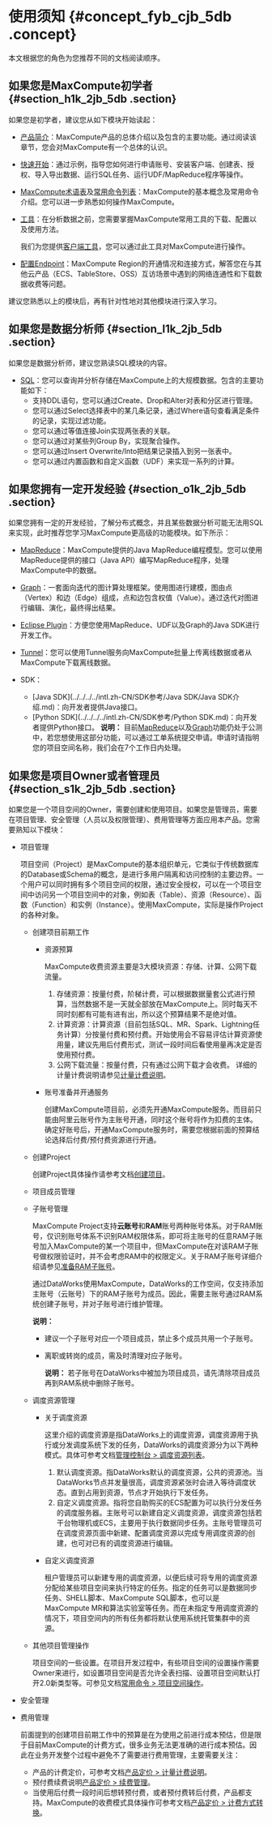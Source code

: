 # 使用须知 {#concept_fyb_cjb_5db .concept}

本文根据您的角色为您推荐不同的文档阅读顺序。

## 如果您是MaxCompute初学者 {#section_h1k_2jb_5db .section}

如果您是初学者，建议您从如下模块开始读起：

-   [产品简介](intl.zh-CN/产品简介/什么是MaxCompute.md)：MaxCompute产品的总体介绍以及包含的主要功能。通过阅读该章节，您会对MaxCompute有一个总体的认识。
-   [快速开始](../../../../intl.zh-CN/准备工作/安装并配置客户端.md)：通过示例，指导您如何进行申请账号、安装客户端、创建表、授权、导入导出数据、运行SQL任务、运行UDF/MapReduce程序等操作。
-   [MaxCompute术语表](intl.zh-CN/产品简介/基本概念/MaxCompute术语表.md#)及[常用命令列表](../../../../intl.zh-CN/开发/常用命令/常用命令列表.md#)：MaxCompute的基本概念及常用命令介绍。您可以进一步熟悉如何操作MaxCompute。
-   [工具](../../../../intl.zh-CN/工具及下载/客户端.md)：在分析数据之前，您需要掌握MaxCompute常用工具的下载、配置以及使用方法。

    我们为您提供[客户端工具](../../../../intl.zh-CN/工具及下载/客户端.md)，您可以通过此工具对MaxCompute进行操作。

-   [配置Endpoint](../../../../intl.zh-CN/准备工作/配置Endpoint.md#)：MaxCompute Region的开通情况和连接方式，解答您在与其他云产品（ECS、TableStore、OSS）互访场景中遇到的网络连通性和下载数据收费等问题。

建议您熟悉以上的模块后，再有针对性地对其他模块进行深入学习。

## 如果您是数据分析师 {#section_l1k_2jb_5db .section}

如果您是数据分析师，建议您熟读SQL模块的内容。

-   [SQL](../../../../intl.zh-CN/开发/SQL及函数/SQL概述.md)：您可以查询并分析存储在MaxCompute上的大规模数据。包含的主要功能如下：
    -   支持DDL语句，您可以通过Create、Drop和Alter对表和分区进行管理。
    -   您可以通过Select选择表中的某几条记录，通过Where语句查看满足条件的记录，实现过滤功能。
    -   您可以通过等值连接Join实现两张表的关联。
    -   您可以通过对某些列Group By，实现聚合操作。
    -   您可以通过Insert Overwrite/Into把结果记录插入到另一张表中。
    -   您可以通过内置函数和自定义函数（UDF）来实现一系列的计算。

## 如果您拥有一定开发经验 {#section_o1k_2jb_5db .section}

如果您拥有一定的开发经验，了解分布式概念，并且某些数据分析可能无法用SQL来实现，此时推荐您学习MaxCompute更高级的功能模块。如下所示：

-   [MapReduce](../../../../intl.zh-CN/开发/MapReduce/概要/MapReduce概述.md)：MaxCompute提供的Java MapReduce编程模型。您可以使用MapReduce提供的接口（Java API）编写MapReduce程序，处理MaxCompute中的数据。
-   [Graph](../../../../intl.zh-CN/开发/图模型/图模型概述.md)：一套面向迭代的图计算处理框架。使用图进行建模，图由点（Vertex）和边（Edge）组成，点和边包含权值（Value）。通过迭代对图进行编辑、演化，最终得出结果。
-   [Eclipse Plugin](../../../../intl.zh-CN/工具及下载/Eclipse开发插件/安装Eclipse插件.md)：方便您使用MapReduce、UDF以及Graph的Java SDK进行开发工作。
-   [Tunnel](../../../../intl.zh-CN/开发/数据上传下载/批量数据通道SDK介绍/批量数据通道概要.md)：您可以使用Tunnel服务向MaxCompute批量上传离线数据或者从MaxCompute下载离线数据。
-   SDK：

    -   [Java SDK](../../../../intl.zh-CN/SDK参考/Java SDK/Java SDK介绍.md)：向开发者提供Java接口。
    -   [Python SDK](../../../../intl.zh-CN/SDK参考/Python SDK.md)：向开发者提供Python接口。
    **说明：** 目前[MapReduce](../../../../intl.zh-CN/开发/MapReduce/概要/MapReduce概述.md)以及[Graph](../../../../intl.zh-CN/开发/图模型/图模型概述.md)功能仍处于公测中，若您想使用这部分功能，可以通过工单系统提交申请。申请时请指明您的项目空间名称，我们会在7个工作日内处理。


## 如果您是项目Owner或者管理员 {#section_s1k_2jb_5db .section}

如果您是一个项目空间的Owner，需要创建和使用项目。如果您是管理员，需要在项目管理、安全管理（人员以及权限管理）、费用管理等方面应用本产品。您需要熟知以下模块：

-   项目管理

    项目空间（Project）是MaxCompute的基本组织单元，它类似于传统数据库的Database或Schema的概念，是进行多用户隔离和访问控制的主要边界。一个用户可以同时拥有多个项目空间的权限，通过安全授权，可以在一个项目空间中访问另一个项目空间中的对象，例如表（Table）、资源（Resource）、函数（Function）和实例（Instance）。使用MaxCompute，实际是操作Project的各种对象。

    -   创建项目前期工作
        -   资源预算

            MaxCompute收费资源主要是3大模块资源：存储、计算、公网下载流量。

            1.  存储资源：按量付费，阶梯计费，可以根据数据量套公式进行预算，当然数据不是一天就全部放在MaxCompute上。同时每天不同时刻都有可能有进有出，所以这个预算结果不是绝对值。
            2.  计算资源：计算资源（目前包括SQL、MR、Spark、Lightning任务计算）分按量付费和预付费。开始使用会不容易评估计算资源使用量，建议先用后付费形式，测试一段时间后看使用量再决定是否使用预付费。
            3.  公网下载流量：按量付费，只有通过公网下载才会收费。
            详细的计量计费说明请参见[计量计费说明](../../../../intl.zh-CN/产品定价/计量计费说明.md#)。

        -   账号准备并开通服务

            创建MaxCompute项目前，必须先开通MaxCompute服务。而目前只能由阿里云账号作为主账号开通，同时这个账号将作为扣费的主体。确定好账号后，开通MaxCompute服务时，需要您根据前面的预算结论选择后付费/预付费资源进行开通。

    -   创建Project

        创建Project具体操作请参考文档[创建项目](../../../../intl.zh-CN/准备工作/创建项目.md#)。

    -   项目成员管理
    -   子账号管理

        MaxCompute Project支持**云账号**和**RAM**账号两种账号体系。对于RAM账号，仅识别账号体系不识别RAM权限体系，即可将主账号的任意RAM子账号加入MaxCompute的某一个项目中，但MaxCompute在对该RAM子账号做权限验证时，并不会考虑RAM中的权限定义。关于RAM子账号详细介绍请参见[准备RAM子账号](../../../../intl.zh-CN/准备工作/管理员使用云账号/准备RAM子账号.md#)。

        通过DataWorks使用MaxCompute，DataWorks的工作空间，仅支持添加主账号（云账号）下的RAM子账号为成员。因此，需要主账号通过RAM系统创建子账号，并对子账号进行维护管理。

        **说明：** 

        -   建议一个子账号对应一个项目成员，禁止多个成员共用一个子账号。
        -   离职或转岗的成员，需及时清理对应子账号。

            **说明：** 若子账号在DataWorks中被加为项目成员，请先清除项目成员再到RAM系统中删除子账号。

    -   调度资源管理
        -   关于调度资源

            这里介绍的调度资源是指DataWorks上的调度资源，调度资源用于执行或分发调度系统下发的任务，DataWorks的调度资源分为以下两种模式。具体可参考文档[管理控制台 \> 调度资源列表](../../../../intl.zh-CN/使用指南/管理控制台/资源列表.md#)。

            1.  默认调度资源。指DataWorks默认的调度资源，公共的资源池。当DataWorks节点并发量很高，调度资源紧张时会进入等待调度状态。直到占用到资源，节点才开始执行下发任务。
            2.  自定义调度资源。指将您自助购买的ECS配置为可以执行分发任务的调度服务器。主账号可以新建自定义调度资源，调度资源包括若干台物理机或ECS，主要用于执行数据同步任务。主账号管理员可在调度资源页面中新建、配置调度资源以完成专用调度资源的创建，也可对已有的调度资源进行编辑。
        -   自定义调度资源

            租户管理员可以新建专用的调度资源，以便后续可将专用的调度资源分配给某些项目空间来执行特定的任务。指定的任务可以是数据同步任务、SHELL脚本、MaxCompute SQL脚本，也可以是MaxCompute MR和算法实验室等任务。而在未指定专用调度资源的情况下，项目空间内的所有任务都将默认使用系统托管集群中的资源。

    -   其他项目管理操作

        项目空间的一些设置。在项目开发过程中，有些项目空间的设置操作需要Owner来进行，如设置项目空间是否允许全表扫描、设置项目空间默认打开2.0新类型等。可参见文档[常用命令 \> 项目空间操作](../../../../intl.zh-CN/开发/常用命令/项目空间操作.md#)。

-   安全管理
-   费用管理

    前面提到的创建项目前期工作中的预算是在为使用之前进行成本预估，但是限于目前MaxCompute的计费方式，很多业务无法更准确的进行成本预估。因此在业务开发整个过程中避免不了需要进行费用管理，主要需要关注：

    -   产品的计费定价，可参考文档[产品定价 \> 计量计费说明](../../../../intl.zh-CN/产品定价/计量计费说明.md#)。
    -   预付费续费说明[产品定价 \> 续费管理](../../../../intl.zh-CN/产品定价/续费管理.md#)。
    -   当使用后付费一段时间后想转预付费，或者预付费转后付费，产品都支持。MaxCompute的收费模式具体操作可参考文档[产品定价 \> 计费方式转换](../../../../intl.zh-CN/产品定价/计费方式转换.md#)。

